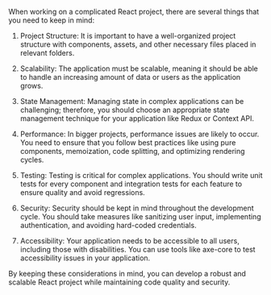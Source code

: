 When working on a complicated React project, there are several things that you need to keep in mind:

1. Project Structure: It is important to have a well-organized project structure with components, assets, and other necessary files placed in relevant folders.

2. Scalability: The application must be scalable, meaning it should be able to handle an increasing amount of data or users as the application grows.

3. State Management: Managing state in complex applications can be challenging; therefore, you should choose an appropriate state management technique for your application like Redux or Context API.

4. Performance: In bigger projects, performance issues are likely to occur. You need to ensure that you follow best practices like using pure components, memoization, code splitting, and optimizing rendering cycles.

5. Testing: Testing is critical for complex applications. You should write unit tests for every component and integration tests for each feature to ensure quality and avoid regressions.

6. Security: Security should be kept in mind throughout the development cycle. You should take measures like sanitizing user input, implementing authentication, and avoiding hard-coded credentials.

7. Accessibility: Your application needs to be accessible to all users, including those with disabilities. You can use tools like axe-core to test accessibility issues in your application.

By keeping these considerations in mind, you can develop a robust and scalable React project while maintaining code quality and security.